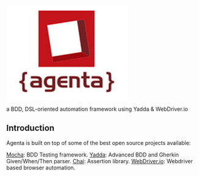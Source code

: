 ![Agenta](https://raw.githubusercontent.com/mamalisk/agenta/master/readme/images/agenta_logo.png)

a BDD, DSL-oriented automation framework using Yadda & WebDriver.io

## Introduction


Agenta is built on top of some of the best open source projects available:

[Mocha](http://visionmedia.github.io/mocha/): BDD Testing framework.
[Yadda](https://github.com/acuminous/yadda): Advanced BDD and Gherkin Given/When/Then  parser.
[Chai](http://chaijs.com): Assertion library.
[WebDriver.io](http://webdriver.io): Webdriver based browser automation.


